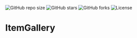 ![GitHub repo size](https://img.shields.io/github/repo-size/Pfssantos1/ItemGallery)
![GitHub stars](https://img.shields.io/github/stars/Pfssantos1/ItemGallery)
![GitHub forks](https://img.shields.io/github/forks/Pfssantos1/ItemGallery)
![License](https://img.shields.io/github/license/Pfssantos1/ItemGallery)
# ItemGallery
